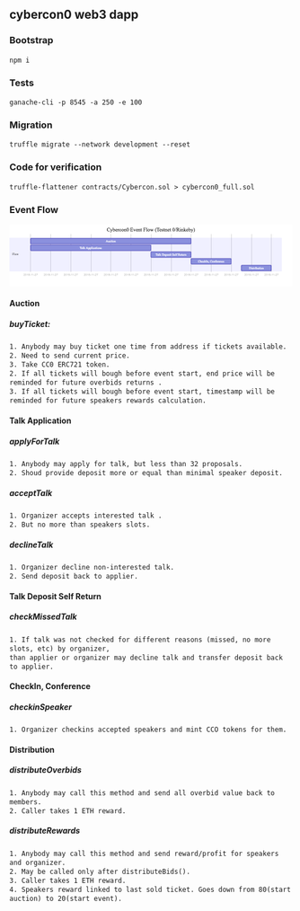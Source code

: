## cybercon0 web3 dapp

### Bootstrap
```
npm i
```

### Tests
```
ganache-cli -p 8545 -a 250 -e 100
```

### Migration
```
truffle migrate --network development --reset
```

### Code for verification
```
truffle-flattener contracts/Cybercon.sol > cybercon0_full.sol
```

### Event Flow 
![eventflow](docs/eventflow.png)

#### Auction 
##### buyTicket: 
```
1. Anybody may buy ticket one time from address if tickets available.
2. Need to send current price.
3. Take CC0 ERC721 token.
2. If all tickets will bough before event start, end price will be reminded for future overbids returns .
3. If all tickets will bough before event start, timestamp will be reminded for future speakers rewards calculation.
```

#### Talk Application
##### applyForTalk
```
1. Anybody may apply for talk, but less than 32 proposals.
2. Shoud provide deposit more or equal than minimal speaker deposit.
```

##### acceptTalk
```
1. Organizer accepts interested talk .
2. But no more than speakers slots.
```

##### declineTalk
```
1. Organizer decline non-interested talk.
2. Send deposit back to applier.
```

#### Talk Deposit Self Return
##### checkMissedTalk
```
1. If talk was not checked for different reasons (missed, no more slots, etc) by organizer, 
than applier or organizer may decline talk and transfer deposit back to applier.
```

#### CheckIn, Conference 
##### checkinSpeaker
```
1. Organizer checkins accepted speakers and mint CCO tokens for them. 
```

#### Distribution 
##### distributeOverbids
```
1. Anybody may call this method and send all overbid value back to members.
2. Caller takes 1 ETH reward.
```

##### distributeRewards
```
1. Anybody may call this method and send reward/profit for speakers and organizer.
2. May be called only after distributeBids().
3. Caller takes 1 ETH reward.
4. Speakers reward linked to last sold ticket. Goes down from 80(start auction) to 20(start event).
```

